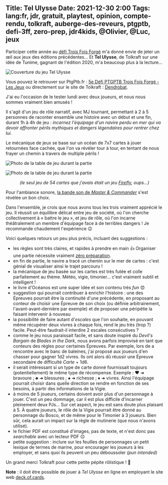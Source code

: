 Title: Tel Ulysse
Date: 2021-12-30 2:00
Tags: lang:fr, jdr, gratuit, playtest, opinion, compte-rendu, tolkraft, auberge-des-reveurs, ptgptb, defi-3ff, zero-prep, jdr4kids, @Olivier, @Luc, jeux
---
<!-- Com'
* PM Discord Tolkraft
* Discord Auberge des Rêveurs
-->

Participer cette année au [défi Trois Fois Forgé](https://ptgptb.fr/defi-troisfoisforge) m'a donné envie de jeter un œil aux jeux des éditions précédentes...
Et **Tel Ulysse**, de Tolkraft sur une idée de Tunime, gagnant de l'édition 2020, m'a beaucoup plus à la lecture...

![Couverture du jeu Tel Ulysse](images/2021/12/TelUlysse-cover.jpg)

Vous pouvez le retrouver sur PtgPtb.fr : [5e Défi PTGPTB Trois Fois Forgé - Les Jeux](https://ptgptb.fr/defi-troisfoisforge-5-les-jeux) ou directement sur le site de Tolkraft : [Dendrobat](https://www.dendrobat.fr/tel-ulysse).

J'ai eu l'occasion de le tester lundi avec deux joueurs, et nous nous sommes vraiment bien amusés !

Il s'agit d'un jeu de rôle narratif, avec MJ tournant, permettant à 2 à 5 personnes de raconter ensemble une histoire avec un début et une fin, durant 1h à 4h de jeu :
_incarnez l'équipage d'un navire perdu en mer qui va devoir affronter périls mythiques et dangers légendaires pour rentrer chez lui_.

Le mécanique de jeux se base sur un océan de 7x7 cartes à jouer retournées face cachée,
que l'on va révéler tour à tour, en tentant de nous frayer un chemin à travers de multiple périls !

![Photo de la table de jeu durant la partie](images/2021/12/table-de-jeu-Tel-Ulysse.jpg)

![Photo de la table de jeu durant la partie](images/2021/12/table-de-jeu-Tel-Ulysse2.jpg)

_<center>(le seul jeu de 54 cartes que j'avais était un jeu [Firefly](https://fr.wikipedia.org/wiki/Firefly_(s%C3%A9rie_t%C3%A9l%C3%A9vis%C3%A9e)), oups...)</center>_

Pour l'ambiance sonore, [la bande son de _Master & Commander_](
https://www.youtube.com/playlist?list=PLn65M7Xc1JNc5Oqb90BrI8dmiYMZFSoVP) s'est révélée un bon choix.

Dans l'ensemble, je crois que nous avons tous les trois vraiment apprécié le jeu.
Il réussit un équilibre délicat entre jeu de société, où l'on cherche collectivement à « battre le jeu »,
et jeu de rôle, où l'on incarne théâtralement un membre d'équipage face à de terribles dangers !
Je recommande chaudement l'expérience 😉

Voici quelques retours un peu plus précis, incluant des suggestions :

* les règles sont très claires, et rapides à prendre en main 👍
  Organiser une partie nécessite vraiment [zéro préparation](/lucas/blog/tag/zero-prep.html).
* en fin de partie, le navire a tracé un chemin sur le mer de cartes :
  c'est génial de visualiser ainsi le trajet parcouru !
* la mécanique de jeu basée sur les cartes est très futée et colle parfaitement au thème.
  Météo, vigie, timonier... c'est vraiment subtil et intelligent !
* le livre d'Océanos est une super idée et son contenu très _fun_ 😍
* suggestion qui pourrait contribuer à enrichir l'histoire : une des Épreuves pourrait être la continuité d'une précédente, en proposant au conteur de choisir une Épreuve de son choix (ou définie arbitrairement, l'avant-avant-dernière par exemple) et de proposer une péripétie la faisant intervenir à nouveau
* la possibilité de faire autant d'_escales_ que l'on souhaite,
  en pouvant même récupérer deux vivres à chaque fois,
  rend le jeu très (trop ?) facile. Peut-être faudrait-il interdire 2 escales consécutives ?
* comme le jeu nous paraissait facile, et sans doute inspiré du _Devil's Bargain_ de _Blades in the Dark_, nous avons parfois improvisé en tant que conteurs des règles pour certaines Épreuves. Par exemple, lors de a rencontre avec le banc de baleines, j'ai proposé aux joueurs d'en chasser pour gagner 1d2 vivres. Ils ont alors dû réussir une Épreuve secondaire de difficulté _Carte_ + 1d6.
* il serait intéressant si un type de carte donné fournissait toujours (potentiellement) le même type de récompense. Exemple : ♥️ ➜ bravoure ; ♣️ ➜ blessures ; ♠️ ➜ richesse ; ♦️ ➜ vivres. Ainsi l'équipage pourrait choisir dans quelle direction se rendre en fonction de ses besoins, à partir des informations de la Vigie.
* à moins de 5 joueurs, certains doivent avoir plus d'un personnage à jouer.
  C'est un peu dommage, car il est plus difficile d'incarner pleinement deux PJs...
  Sur cet aspect, le jeu est sans doute plus plaisant à 5.
  À quatre joueurs, le rôle de la Vigie pourrait être donné au personnage du Bosco,
  et de même pour le Timonier à 3 joueurs. Bien sûr, cela aurait un impact sur la règle de mutinerie
  (que nous n'avons utilisé).
* le fichier PDF est constitué d'images, pas de texte, et n'est donc pas _searchable_ avec un lecteur PDF 😔
* petite suggestion : inclure sur les feuilles de personnages un petit lexique de termes de marine,
  pour encourager les joueurs à les employer, et sans quoi ils peuvent un peu déboussoler _(pun intended)_

Un grand merci Tolkraft pour cette petite pépite rôlistique ! 💖

**Note** : il doit être possible de jouer à _Tel Ulysse_ en ligne en employant le site web [deck.of.cards](https://deck.of.cards).

